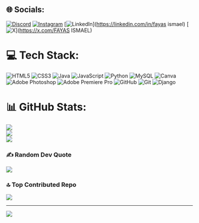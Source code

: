 
## 🌐 Socials:
[![Discord](https://img.shields.io/badge/Discord-%237289DA.svg?logo=discord&logoColor=white)](https://discord.gg/1011984949051658252) [![Instagram](https://img.shields.io/badge/Instagram-%23E4405F.svg?logo=Instagram&logoColor=white)](https://instagram.com/f_y_s_ismael) [![LinkedIn](https://img.shields.io/badge/LinkedIn-%230077B5.svg?logo=linkedin&logoColor=white)](https://linkedin.com/in/fayas ismael) [![X](https://img.shields.io/badge/X-black.svg?logo=X&logoColor=white)](https://x.com/FAYAS ISMAEL) 

# 💻 Tech Stack:
![HTML5](https://img.shields.io/badge/html5-%23E34F26.svg?style=for-the-badge&logo=html5&logoColor=white) ![CSS3](https://img.shields.io/badge/css3-%231572B6.svg?style=for-the-badge&logo=css3&logoColor=white) ![Java](https://img.shields.io/badge/java-%23ED8B00.svg?style=for-the-badge&logo=openjdk&logoColor=white) ![JavaScript](https://img.shields.io/badge/javascript-%23323330.svg?style=for-the-badge&logo=javascript&logoColor=%23F7DF1E) ![Python](https://img.shields.io/badge/python-3670A0?style=for-the-badge&logo=python&logoColor=ffdd54) ![MySQL](https://img.shields.io/badge/mysql-4479A1.svg?style=for-the-badge&logo=mysql&logoColor=white) ![Canva](https://img.shields.io/badge/Canva-%2300C4CC.svg?style=for-the-badge&logo=Canva&logoColor=white) ![Adobe Photoshop](https://img.shields.io/badge/adobe%20photoshop-%2331A8FF.svg?style=for-the-badge&logo=adobe%20photoshop&logoColor=white) ![Adobe Premiere Pro](https://img.shields.io/badge/Adobe%20Premiere%20Pro-9999FF.svg?style=for-the-badge&logo=Adobe%20Premiere%20Pro&logoColor=white) ![GitHub](https://img.shields.io/badge/github-%23121011.svg?style=for-the-badge&logo=github&logoColor=white) ![Git](https://img.shields.io/badge/git-%23F05033.svg?style=for-the-badge&logo=git&logoColor=white) ![Django](https://img.shields.io/badge/django-%23092E20.svg?style=for-the-badge&logo=django&logoColor=white)
# 📊 GitHub Stats:
![](https://github-readme-stats.vercel.app/api?username=FAYASISMAEL&theme=dark&hide_border=false&include_all_commits=false&count_private=false)<br/>
![](https://github-readme-streak-stats.herokuapp.com/?user=FAYASISMAEL&theme=dark&hide_border=false)<br/>
![](https://github-readme-stats.vercel.app/api/top-langs/?username=FAYASISMAEL&theme=dark&hide_border=false&include_all_commits=false&count_private=false&layout=compact)

### ✍️ Random Dev Quote
![](https://quotes-github-readme.vercel.app/api?type=horizontal&theme=dark)

### 🔝 Top Contributed Repo
![](https://github-contributor-stats.vercel.app/api?username=FAYASISMAEL&limit=5&theme=dark&combine_all_yearly_contributions=true)

---
[![](https://visitcount.itsvg.in/api?id=FAYASISMAEL&icon=2&color=0)](https://visitcount.itsvg.in)

<!-- Proudly created with GPRM ( https://gprm.itsvg.in ) -->
